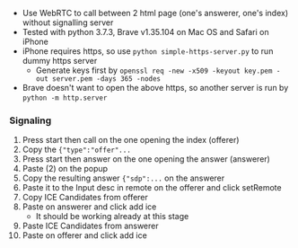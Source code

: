 - Use WebRTC to call between 2 html page (one's answerer, one's index) without signalling server
- Tested with python 3.7.3, Brave v1.35.104 on Mac OS and Safari on iPhone
- iPhone requires https, so use `python simple-https-server.py` to run dummy https server
  - Generate keys first by `openssl req -new -x509 -keyout key.pem -out server.pem -days 365 -nodes`
- Brave doesn't want to open the above https, so another server is run by `python -m http.server`

### Signaling

1. Press start then call on the one opening the index (offerer)
2. Copy the `{"type":"offer"...`
3. Press start then answer on the one opening the answer (answerer)
4. Paste (2) on the popup
5. Copy the resulting answer `{"sdp":...` on the answerer
6. Paste it to the Input desc in remote on the offerer and click setRemote
7. Copy ICE Candidates from offerer
8. Paste on answerer and click add ice
   - It should be working already at this stage
9. Paste ICE Candidates from answerer
10. Paste on offerer and click add ice
